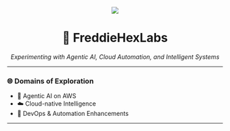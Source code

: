 <p align="center">
  <img src="https://img.shields.io/badge/HexFreddie_AI_Labs-Innovation_in_Action-blue?style=for-the-badge&logo=github" />
</p>

<h1 align="center">🚀 FreddieHexLabs</h1>
<p align="center">
  <i>Experimenting with Agentic AI, Cloud Automation, and Intelligent Systems</i>
</p>

---

### 🌐 Domains of Exploration
- 🤖 Agentic AI on AWS  
- ☁️ Cloud-native Intelligence  
- 🔄 DevOps & Automation Enhancements  

---
